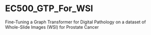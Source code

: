 # EC500_GTP_For_WSI
Fine-Tuning a Graph Transformer for Digital Pathology on a dataset of Whole-Slide Images (WSI) for Prostate Cancer
